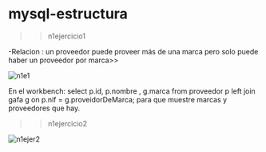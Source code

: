 # mysql-estructura
>> n1ejercicio1

-Relacion : un proveedor puede proveer más de una 
marca pero solo puede haber un proveedor por marca>> 

![n1e1](https://user-images.githubusercontent.com/107991714/180503925-aa5f714a-15ff-4e52-a759-446bd6554656.png)

En el workbench:
select p.id, p.nombre , g.marca from  proveedor p  left join gafa g on p.nif = g.proveidorDeMarca;
para que muestre marcas y proveedores que hay.

>> n1ejercicio2

![n1ejer2](https://user-images.githubusercontent.com/107991714/180602746-c0c7a4d9-4144-4734-b3fc-ddda4041be3a.png)
